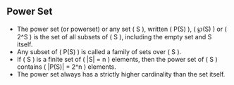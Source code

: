 Power Set
---------

* The power set (or powerset) or any set \( S \), written \( P(S) \), \( ℘(S) \) or \( 2^S \) is the set of all subsets of \( S \), including the empty set and S itself.
* Any subset of \( P(S) \) is called a family of sets over \( S \).
* If \( S \) is a finite set of \( |S| = n \) elements, then the power set of \( S \) contains \( |P(S)| = 2^n \) elements.
* The power set always has a strictly higher cardinality than the set itself.
